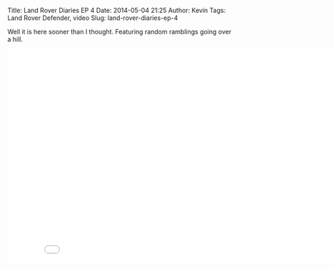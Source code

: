 Title: Land Rover Diaries EP 4
Date: 2014-05-04 21:25
Author: Kevin
Tags: Land Rover Defender, video
Slug: land-rover-diaries-ep-4

Well it is here sooner than I thought. Featuring random ramblings going
over a hill.

<iframe src="//www.youtube-nocookie.com/embed/hKJ3T8chKs8?rel=0" width="853" height="480" frameborder="0" allowfullscreen="allowfullscreen"></iframe>
